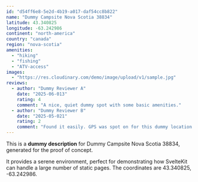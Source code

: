 ```yaml
---
id: "d54ff6e8-5e2d-4b19-a017-daf54cc8b822"
name: "Dummy Campsite Nova Scotia 38834"
latitude: 43.340825
longitude: -63.242986
continent: "north-america"
country: "canada"
region: "nova-scotia"
amenities:
  - "hiking"
  - "fishing"
  - "ATV-access"
images:
  - "https://res.cloudinary.com/demo/image/upload/v1/sample.jpg"
reviews:
  - author: "Dummy Reviewer A"
    date: "2025-06-013"
    rating: 4
    comment: "A nice, quiet dummy spot with some basic amenities."
  - author: "Dummy Reviewer B"
    date: "2025-05-021"
    rating: 2
    comment: "Found it easily. GPS was spot on for this dummy location."
---
```


This is a **dummy description** for Dummy Campsite Nova Scotia 38834, generated for the proof of concept.

It provides a serene environment, perfect for demonstrating how SvelteKit can handle a large number of static pages. The coordinates are 43.340825, -63.242986.

